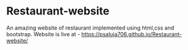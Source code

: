 # Restaurant-website
An amazing website of restaurant implemented using html,css and bootstrap.
Website is live at - https://psaluja706.github.io/Restaurant-website/
